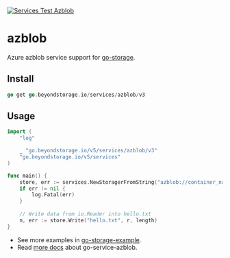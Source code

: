 [![Services Test Azblob](https://github.com/beyondstorage/go-storage/actions/workflows/services-test-azblob.yml/badge.svg)](https://github.com/beyondstorage/go-storage/actions/workflows/services-test-azblob.yml)

# azblob

Azure azblob service support for [go-storage](https://github.com/beyondstorage/go-storage).

## Install

```go
go get go.beyondstorage.io/services/azblob/v3
```

## Usage

```go
import (
	"log"

	_ "go.beyondstorage.io/v5/services/azblob/v3"
	"go.beyondstorage.io/v5/services"
)

func main() {
	store, err := services.NewStoragerFromString("azblob://container_name/path/to/workdir?credential=hmac:<account_name>:<account_key>&endpoint=https:<account_name>.<endpoint_suffix>")
	if err != nil {
		log.Fatal(err)
	}
	
	// Write data from io.Reader into hello.txt
	n, err := store.Write("hello.txt", r, length)
}
```

- See more examples in [go-storage-example](https://github.com/beyondstorage/go-storage-example).
- Read [more docs](https://beyondstorage.io/docs/go-storage/services/azblob) about go-service-azblob.

